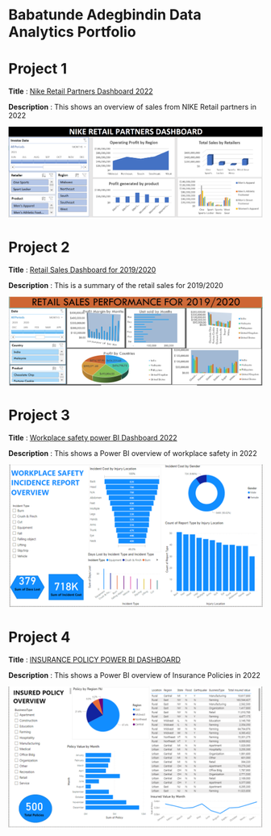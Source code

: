 # Babatunde Adegbindin Data Analytics Portfolio
# Project 1

**Title** : [Nike Retail Partners Dashboard 2022](https://github.com/AdeBabs1/dataanalytics)

**Description** : This shows an overview of sales from NIKE Retail partners in 2022

![NIKEDASHBOARD](NIKEDASHBOARD.PNG)

# Project 2

**Title** : [Retail Sales Dashboard for 2019/2020](https://github.com/AdeBabs1/dataanalytics)

**Description** : This is a summary of the retail sales for 2019/2020

![RETAILSALESDASHBOARD](RETAILSALESDASHBOARD.PNG)

# Project 3

**Title** : [Workplace safety power BI Dashboard 2022](https://github.com/AdeBabs1/dataanalytics)

**Description** : This shows a Power BI overview of workplace safety in 2022

![WORKPLACEPOWERBIDASHBOARD](WORKPLACEPOWERBIDASHBOARD.PNG)

# Project 4

**Title** : [INSURANCE POLICY POWER BI DASHBOARD](https://github.com/AdeBabs1/dataanalytics)

**Description** : This shows a Power BI overview of Insurance Policies in 2022

![INSURANCEPOWERBI](INSURANCEPOWERBI.PNG)




